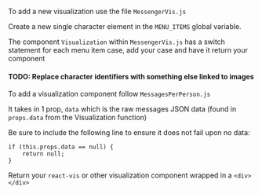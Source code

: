 To add a new visualization use the file ```MessengerVis.js```

Create a new single character element in the ```MENU_ITEMS``` global variable.

The component ```Visualization``` within ```MessengerVis.js``` has a switch statement for each menu item case, add your case and have it return your component
#### TODO: Replace character identifiers with something else linked to images


To add a visualization component follow ```MessagesPerPerson.js```

It takes in 1 prop, ```data``` which is the raw messages JSON data (found in ```props.data``` from the Visualization function)

Be sure to include the following line to ensure it does not fail upon no data:
```
if (this.props.data == null) {
    return null;
}
```
Return your ```react-vis``` or other visualization component wrapped in a ```<div></div>```